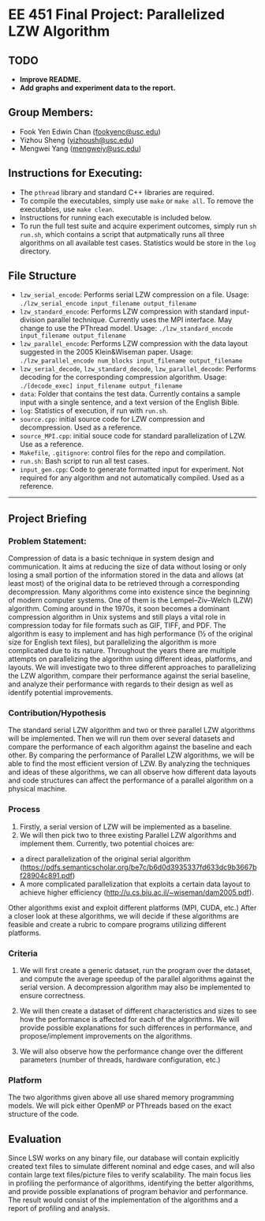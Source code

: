 # EE 451 Final Project: Parallelized LZW Algorithm

## TODO
- **Improve README.**
- **Add graphs and experiment data to the report.**

## Group Members:
- Fook Yen Edwin Chan (fookyenc@usc.edu)
- Yizhou Sheng (yizhoush@usc.edu) 
- Mengwei Yang (mengweiy@usc.edu)

## Instructions for Executing:
- The `pthread` library and standard C++ libraries are required.
- To compile the executables, simply use `make` or `make all`. To remove the executables, use `make clean`.
- Instructions for running each executable is included below.
- To run the full test suite and acquire experiment outcomes, simply run `sh run.sh`, which contains a script that autpmatically runs all three algorithms on all available test cases. Statistics would be store in the `log` directory.


## File Structure
- `lzw_serial_encode`: Performs serial LZW compression on a file. Usage: `./lzw_serial_encode input_filename output_filename`
- `lzw_standard_encode`: Performs LZW compression with standard input-division parallel technique. Currently uses the MPI interface. May change to use the PThread model. Usage: `./lzw_standard_encode input_filename output_filename` 
- `lzw_parallel_encode`: Performs LZW compression with the data layout suggested in the 2005 Klein&Wiseman paper. Usage: `./lzw_parallel_encode num_blocks input_filename output_filename`
- `lzw_serial_decode`, `lzw_standard_decode`, `lzw_parallel_decode`: Performs decoding for the corresponding compression algorithm. Usage: `./[decode_exec] input_filename output_filename`
- `data`: Folder that contains the test data. Currently contains a sample input with a single sentence, and a text version of the English Bible.
- `log`: Statistics of execution, if run with `run.sh`.
- `source.cpp`: initial source code for LZW compression and decompression. Used as a reference.
- `source_MPI.cpp`: initial souce code for standard parallelization of LZW. Use as a reference.
- `Makefile`, `.gitignore`: control files for the repo and compilation. 
- `run.sh`: Bash script to run all test cases.
- `input_gen.cpp`: Code to generate formatted input for experiment. Not required for any algorithm and not automatically compiled. Used as a reference.



-----------
## Project Briefing
### Problem Statement:
Compression of data is a basic technique in system design and communication. It aims at reducing the size of data without losing or only losing a small portion of the information stored in the data and allows (at least most) of the original data to be retrieved through a corresponding decompression. Many algorithms come into existence since the beginning of modern computer systems. One of them is the Lempel–Ziv–Welch (LZW) algorithm. Coming around in the 1970s, it soon becomes a dominant compression algorithm in Unix systems and still plays a vital role in compression today for file formats such as GIF, TIFF, and PDF. The algorithm is easy to implement and has high performance (½ of the original size for English text files), but parallelizing the algorithm is more complicated due to its nature. Throughout the years there are multiple attempts on parallelizing the algorithm using different ideas, platforms, and layouts. We will investigate two to three different approaches to parallelizing the LZW algorithm, compare their performance against the serial baseline, and analyze their performance with regards to their design as well as identify potential improvements.

### Contribution/Hypothesis
The standard serial LZW algorithm and two or three parallel LZW algorithms will be implemented. Then we will run them over several datasets and compare the performance of each algorithm against the baseline and each other. By comparing the performance of Parallel LZW algorithms, we will be able to find the most efficient version of LZW. By analyzing the techniques and ideas of these algorithms, we can all observe how different data layouts and code structures can affect the performance of a parallel algorithm on a physical machine.

### Process
1. Firstly, a serial version of LZW will be implemented as a baseline.
2. We will then pick two to three existing Parallel LZW algorithms and implement them. Currently, two potential choices are: 
- a direct parallelization of the original serial algorithm (https://pdfs.semanticscholar.org/be7c/b6d0d3935337fd633dc9b3667bf28904c891.pdf)
- A more complicated parallelization that exploits a certain data layout to achieve higher efficiency (http://u.cs.biu.ac.il/~wiseman/dam2005.pdf).

Other algorithms exist and exploit different platforms (MPI, CUDA, etc.) After a closer look at these algorithms, we will decide if these algorithms are feasible and create a rubric to compare programs utilizing different platforms. 

### Criteria
1. We will first create a generic dataset, run the program over the dataset, and compute the average speedup of the parallel algorithms against the serial version. A decompression algorithm may also be implemented to ensure correctness.

2. We will then create a dataset of different characteristics and sizes to see how the performance is affected for each of the algorithms. We will provide possible explanations for such differences in performance, and propose/implement improvements on the algorithms. 

3. We will also observe how the performance change over the different parameters (number of threads, hardware configuration, etc.)

### Platform
The two algorithms given above all use shared memory programming models. We will pick either OpenMP or PThreads based on the exact structure of the code. 

## Evaluation 
Since LSW works on any binary file, our database will contain explicitly created text files to simulate different nominal and edge cases, and will also contain large text files/picture files to verify scalability. The main focus lies in profiling the performance of algorithms, identifying the better algorithms, and provide possible explanations of program behavior and performance. The result would consist of the implementation of the algorithms and a report of profiling and analysis. 

